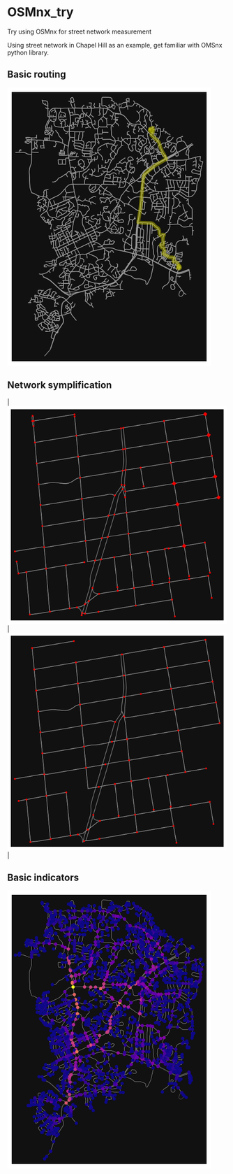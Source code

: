 # OSMnx_try
Try using OSMnx for street network measurement

Using street network in Chapel Hill as an example, get familiar with OMSnx python library.

## Basic routing
![routing](figure/routing.png)

## Network symplification 
|![original](figure/pre_simplify.png)|![simplified](figure/post_simplilfy.png)|

## Basic indicators
![betweenness_centrality](figure/betweenness_centrality.png)